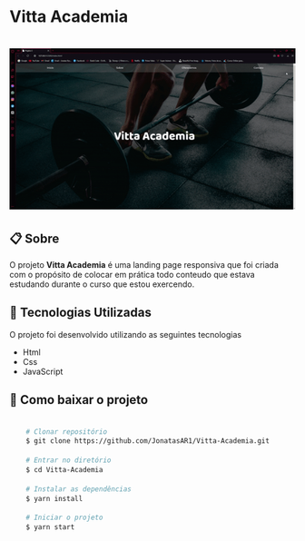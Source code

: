 # Vitta Academia

<h1>
    <img src="/src/assets/apresentacao.gif">
</h1>

## 📋 Sobre

O projeto **Vitta Academia** é uma landing page responsiva que foi criada com o propósito de colocar em prática todo conteudo que estava estudando durante o curso que estou exercendo.  

## 🚀 Tecnologias Utilizadas

O projeto foi desenvolvido utilizando as seguintes tecnologias

- Html
- Css
- JavaScript

## 💾 Como baixar o projeto

```bash

    # Clonar repositório
    $ git clone https://github.com/JonatasAR1/Vitta-Academia.git

    # Entrar no diretório
    $ cd Vitta-Academia

    # Instalar as dependências
    $ yarn install

    # Iniciar o projeto
    $ yarn start


```
